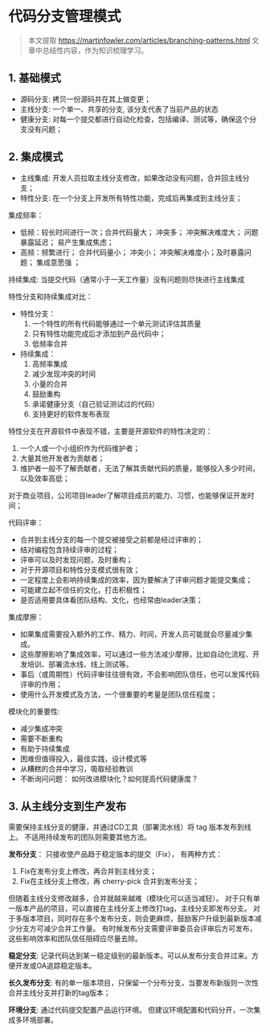 <!---
markmeta_author: 望哥
markmeta_date: 2020-05-13
markmeta_title: Patterns for Managing Source Code Branches
markmeta_categories: pattern
markmeta_tags: pattern, branch
-->

# 代码分支管理模式

> 本文提取 https://martinfowler.com/articles/branching-patterns.html 文章中总结性内容，作为知识梳理学习。


## 1. 基础模式

- 源码分支: 拷贝一份源码并在其上做变更；
- 主线分支: 一个单一、共享的分支, 该分支代表了当前产品的状态
- 健康分支: 对每一个提交都进行自动化检查，包括编译、测试等，确保这个分支没有问题；

## 2. 集成模式

- 主线集成: 开发人员拉取主线分支修改，如果改动没有问题，合并回主线分支；
- 特性分支: 在一个分支上开发所有特性功能，完成后再集成到主线分支；

集成频率：
- 低频：较长时间进行一次；合并代码量大； 冲突多； 冲突解决难度大； 问题暴露延迟； 易产生集成焦虑；
- 高频：频繁进行； 合并代码量小； 冲突小； 冲突解决难度小；及时暴露问题； 集成意愿强 ； 

持续集成: 当提交代码（通常小于一天工作量）没有问题则尽快进行主线集成

特性分支和持续集成对比：
- 特性分支： 
	1. 一个特性的所有代码能够通过一个单元测试评估其质量
	2. 只有特性功能完成后才添加到产品代码中；
	3. 低频率合并
- 持续集成：
	1. 高频率集成
	2. 减少发现冲突的时间
	3. 小量的合并
	4. 鼓励重构
	5. 承诺健康分支（自己验证测试过的代码）
	6. 支持更好的软件发布表现

特性分支在开源软件中表现不错，主要是开源软件的特性决定的：
1. 一个人或一个小组织作为代码维护者；
2. 大量其他开发者为贡献者；
3. 维护者一般不了解贡献者，无法了解其贡献代码的质量，能够投入多少时间，以及效率高低；

对于商业项目，公司项目leader了解项目成员的能力、习惯，也能够保证开发时间；

代码评审： 
- 合并到主线分支的每一个提交被接受之前都是经过评审的；
- 结对编程包含持续评审的过程；
- 评审可以及时发现问题，及时重构；
- 对于开源项目和特性分支模式很有效；
- 一定程度上会影响持续集成的效率，因为要解决了评审问题才能提交集成；
- 可能建立起不信任的文化，打击积极性；
- 是否适用要具体看团队结构、文化，也经常由leader决策；


集成摩擦：
- 如果集成需要投入额外的工作、精力、时间，开发人员可能就会尽量减少集成。
- 这些摩擦影响了集成效率，可以通过一些方法减少摩擦，比如自动化流程、开发培训、部署流水线、线上测试等。
- 事后（或周期性）代码评审往往很有效，不会影响团队信任，也可以发挥代码评审的作用；
- 使用什么开发模式及方法，一个很重要的考量是团队信任程度；


模块化的重要性:
- 减少集成冲突
- 需要不断重构
- 有助于持续集成
- 困难但值得投入，最佳实践，设计模式等
- 从糟糕的合并中学习，吸取经验教训
- 不断询问问题： 如何改进模块化？如何提高代码健康度？

## 3. 从主线分支到生产发布

需要保持主线分支的健康，并通过CD工具（部署流水线）将 tag 版本发布到线上。
不适用持续发布的团队则需要其他方法。

**发布分支**： 只接收使产品趋于稳定版本的提交（Fix）， 有两种方式：
1. Fix在发布分支上修改，再合并到主线分支；
2. Fix在主线分支上修改，再 cherry-pick 合并到发布分支；

但随着主线分支修改越多，合并就越来越难（模块化可以适当减轻）。
对于只有单一版本产品的项目，可以直接在主线分支上修改打tag，主线分支即发布分支。
对于多版本项目，同时存在多个发布分支，则会更麻烦，鼓励客户升级到最新版本减少分支方可减少合并工作量。
有时候发布分支需要评审委员会评审后方可发布，这些影响效率和团队信任阻碍应尽量去除。


**稳定分支**: 记录代码达到某一稳定级别的最新版本。可以从发布分支合并过来。方便开发或OA追踪稳定版本。

**长久发布分支**: 有的单一版本项目，只保留一个分布分支，当要发布新版则一次性合并主线分支并打新的tag版本；

**环境分支**: 通过代码提交配置产品运行环境。 但建议环境配置和代码分开，一次集成多环境部署。

